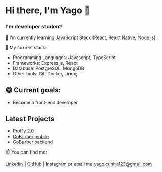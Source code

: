 # Hi there, I'm Yago 👋

### I'm developer student!

🔭 I’m currently learning JavaScript Stack (React, React Native, Node.js).

🌱 My current stack:
- Programming Languages: Javascript, TypeScript
- Frameworks: Express.js, React
- Database: PostgreSQL, MongoDB
- Other tools: Git, Docker, Linux;

## 😄 Current goals:
- Become a front-end developer

## Latest Projects

- [Proffy 2.0](https://github.com/cp-yago/proffy-mobile)
- [GoBarber mobile](https://github.com/cp-yago/gobarber-app)
- [GoBarber backend](https://github.com/cp-yago/iniciando-backend)

📫 You can find me:

[Linkedin](https://www.linkedin.com/in/yagocunha) | [GitHub](https://github.com/cp-yago) | [Instagram](https://www.instagram.com/cp_yago/) or email me yago.cunha123@gmail.com
